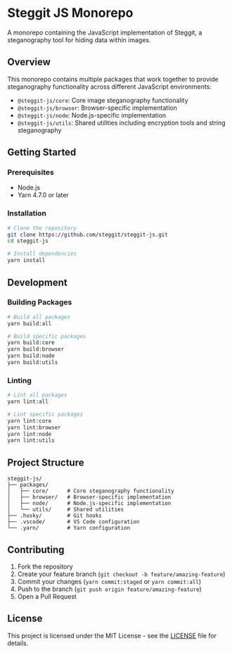 # Steggit JS Monorepo

A monorepo containing the JavaScript implementation of Steggit, a steganography tool for hiding data within images.

## Overview

This monorepo contains multiple packages that work together to provide steganography functionality across different JavaScript environments:

- `@steggit-js/core`: Core image steganography functionality
- `@steggit-js/browser`: Browser-specific implementation
- `@steggit-js/node`: Node.js-specific implementation
- `@steggit-js/utils`: Shared utilities including encryption tools and string steganography

## Getting Started

### Prerequisites

- Node.js
- Yarn 4.7.0 or later

### Installation

```bash
# Clone the repository
git clone https://github.com/steggit/steggit-js.git
cd steggit-js

# Install dependencies
yarn install
```

## Development

### Building Packages

```bash
# Build all packages
yarn build:all

# Build specific packages
yarn build:core
yarn build:browser
yarn build:node
yarn build:utils
```

### Linting

```bash
# Lint all packages
yarn lint:all

# Lint specific packages
yarn lint:core
yarn lint:browser
yarn lint:node
yarn lint:utils
```

## Project Structure

```
steggit-js/
├── packages/
│   ├── core/      # Core steganography functionality
│   ├── browser/   # Browser-specific implementation
│   ├── node/      # Node.js-specific implementation
│   └── utils/     # Shared utilities
├── .husky/        # Git hooks
├── .vscode/       # VS Code configuration
└── .yarn/         # Yarn configuration
```

## Contributing

1. Fork the repository
2. Create your feature branch (`git checkout -b feature/amazing-feature`)
3. Commit your changes (`yarn commit:staged` or `yarn commit:all`)
4. Push to the branch (`git push origin feature/amazing-feature`)
5. Open a Pull Request

## License

This project is licensed under the MIT License - see the [LICENSE](LICENSE) file for details.
